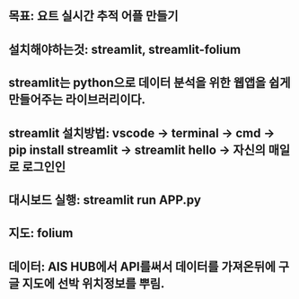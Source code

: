 ## 목표: 요트 실시간 추적 어플 만들기
## 설치해야하는것: streamlit, streamlit-folium
## streamlit는 python으로 데이터 분석을 위한 웹앱을 쉽게 만들어주는 라이브러리이다.
## streamlit 설치방법: vscode -> terminal -> cmd -> pip install streamlit -> streamlit hello -> 자신의 매일로 로그인인
## 대시보드 실행: streamlit run APP.py 
## 지도: folium
## 데이터: AIS HUB에서 API를써서 데이터를 가져온뒤에 구글 지도에 선박 위치정보를 뿌림.

